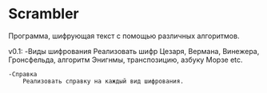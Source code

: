 # Scrambler
Программа, шифрующая текст с помощью различных алгоритмов.

v0.1:
	-Виды шифрования
		Реализовать шифр Цезаря, Вермана, Винежера, Гронсфельда, алгоритм Энигнмы, транспозицию, азбуку Морзе etc.	

	-Справка
		Реализовать справку на каждый вид шифрования.

